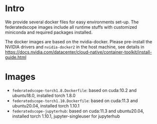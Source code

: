 

# Intro
We provide several docker files for easy environments set-up. 
The federatedscope images include all runtime stuffs with customized miniconda and required packages installed.

The docker images are based on the nvidia-docker. 
Please pre-install the NVIDIA drivers and `nvidia-docker2` in the host machine, 
see details in https://docs.nvidia.com/datacenter/cloud-native/container-toolkit/install-guide.html

# Images
- `federatedscope-torch1.8.Dockerfile`: based on cuda:10.2 and ubuntu18.0, installed torch 1.8.0
- `federatedscope-torch1.10.Dockerfile`: based on cuda:11.3 and ubuntu20.04, installed torch 1.10.1
- `federatedscope-jupyterhub`: based on cuda:11.3 and ubuntu20.04, installed torch 1.10.1, jupyter-singleuser for jupyterhub